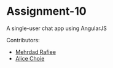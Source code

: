 # Assignment-10
A single-user chat app using AngularJS

Contributors: 
- [Mehrdad Rafiee](https://github.com/mehrdadrafiee)
- [Alice Choie](https://github.com/ahsomchoi)
